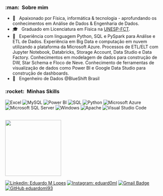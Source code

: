 
<h3> :man: &nbsp;Sobre mim </h3>

- 🤔 &nbsp; Apaixonado por Física, informática & tecnologia - aprofundando os conhecimentos em Análise de Dados & Engenharia de Dados.
- 🎓 &nbsp; Graduado em Licenciatura em Física na <a href="https://www.fct.unesp.br/">UNESP-FCT</a>.
- 🌱 &nbsp; Experiência com linguagem Python, SQL e PySpark para Análise e ETL de Dados. Experiência em Big Data e computação em nuvem utilizando a plataforma da Microsoft Azure. Processos de ETL/ELT com Jupyter Notebook, Databricks, Storage Account, Data Studio e Data Factory. Conhecimentos em modelagem de dados para construção de DW, Star Schema e Floco de Neve. Conhecimento de ferramentas de visualização de dados como Power BI e Google Data Studio para construção de dashboards.
- 💼 &nbsp; Engenheiro de Dados @BlueShift Brasil

<h3> :rocket: &nbsp;Minhas Skills </h3>


 ![Excel](https://img.shields.io/badge/Microsoft_Excel-217346?style=for-the-badge&logo=microsoft-excel&logoColor=white)
 ![MySQL](https://img.shields.io/badge/-MySQL-333333?style=flat&logo=mysql)
 ![Power BI](https://img.shields.io/badge/PowerBI-F2C811?style=for-the-badge&logo=Power%20BI&logoColor=white)
 ![SQL](https://img.shields.io/badge/Microsoft_SQL_Server-CC2927?style=for-the-badge&logo=microsoft-sql-server&logoColor=white)
 ![Python](https://img.shields.io/badge/python-3670A0?style=for-the-badge&logo=python&logoColor=ffdd54)
 ![Microsoft Azure](https://img.shields.io/badge/Microsoft_Azure-0089D6?style=for-the-badge&logo=microsoft-azure&logoColor=white)
 ![Microsoft SQL Server](https://img.shields.io/badge/Microsoft_SQL_Server-CC2927?style=for-the-badge&logo=microsoft-sql-server&logoColor=white)
 ![Windows](https://img.shields.io/badge/Windows-017AD7?style=for-the-badge&logo=windows&logoColor=white)
 ![Apache](https://img.shields.io/badge/apache-%23D42029.svg?style=for-the-badge&logo=apache&logoColor=white)
 ![Visual Studio Code](https://img.shields.io/badge/Visual%20Studio%20Code-0078d7.svg?style=for-the-badge&logo=visual-studio-code&logoColor=white)


<br/>
<img height="180em" src="https://github-readme-stats.vercel.app/api?username=eduardoml93&show_icons=true&theme=tokyonight"/>

<br/>

[![Linkedin: Eduardo M Lopes](https://img.shields.io/badge/-EduardoMLopes-blue?style=flat-square&logo=Linkedin&logoColor=white&link=https://www.linkedin.com/in/eduardo-moreni-lopes-5b2712214/)](https://www.linkedin.com/in/eduardo-moreni-lopes-5b2712214/)
[![Instagram: eduard0ml](https://img.shields.io/badge/-@eduard0ml-blue?style=flat-square&logo=Instagram&logoColor=white&link=https://instagram.com/eduard0ml/)](https://instagram.com/eduard0ml/)
[![Gmail Badge](https://img.shields.io/badge/-eduardo.moreni1@gmail.com-006bed?style=flat-square&logo=Gmail&logoColor=white&link=mailto:eduardo.moreni1@gmail.com)](mailto:eduardo.moreni1@gmail.com)
[![GitHub eduardoml93]( https://img.shields.io/github/followers/eduardoml93?label=follow&style=social)](https://github.com/eduardoml93)

